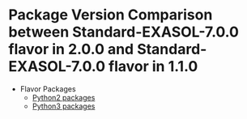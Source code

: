 # Package Version Comparison between Standard-EXASOL-7.0.0 flavor in 2.0.0 and Standard-EXASOL-7.0.0 flavor in 1.1.0

* Flavor Packages
  * [Python2 packages](diff_flavor_base_deps_python2_pip_packages.md)
  * [Python3 packages](diff_flavor_base_deps_python3_pip_packages.md)


